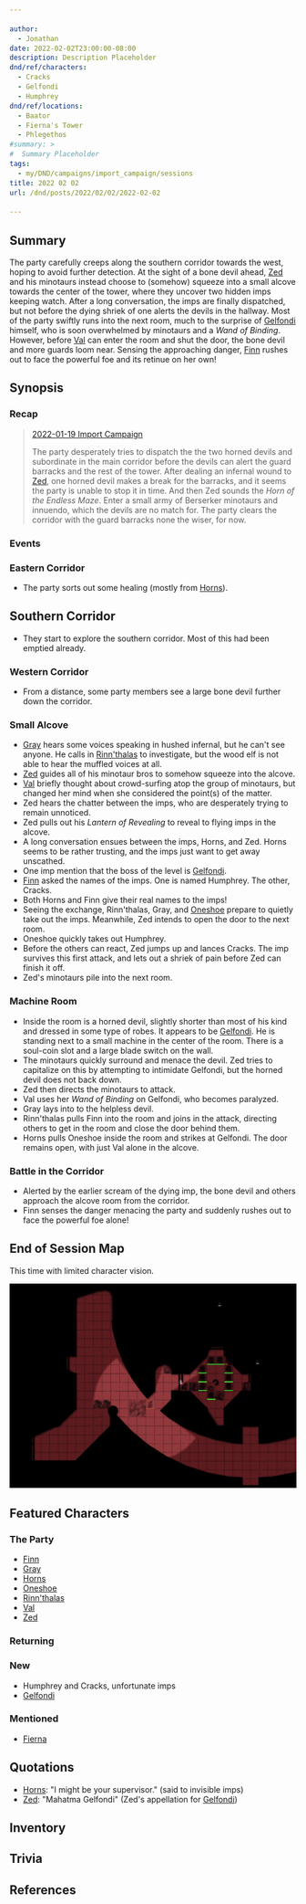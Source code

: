 ```yaml
---

author:
  - Jonathan
date: 2022-02-02T23:00:00-08:00
description: Description Placeholder
dnd/ref/characters:
  - Cracks
  - Gelfondi
  - Humphrey
dnd/ref/locations:
  - Baator
  - Fierna's Tower
  - Phlegethos
#summary: >
#  Summary Placeholder
tags:
  - my/DND/campaigns/import_campaign/sessions
title: 2022 02 02
url: /dnd/posts/2022/02/02/2022-02-02

---
```


## Summary

The party carefully creeps along the southern corridor towards the west, hoping to avoid further detection. At the sight of a bone devil ahead, [Zed](/dnd/characters/zed) and his minotaurs instead choose to (somehow) squeeze into a small alcove towards the center of the tower, where they uncover two hidden imps keeping watch. After a long conversation, the imps are finally dispatched, but not before the dying shriek of one alerts the devils in the hallway. Most of the party swiftly runs into the next room, much to the surprise of [Gelfondi](/dnd/npcs/gelfondi) himself, who is soon overwhelmed by minotaurs and a *Wand of Binding*. However, before [Val](/dnd/characters/val) can enter the room and shut the door, the bone devil and more guards loom near. Sensing the approaching danger, [Finn](/dnd/characters/finn) rushes out to face the powerful foe and its retinue on her own!

## Synopsis

### Recap

> [2022-01-19 Import Campaign](/dnd/posts/2022-01-19)
>
> The party desperately tries to dispatch the the two horned devils and subordinate in the main corridor before the devils can alert the guard barracks and the rest of the tower. After dealing an infernal wound to [Zed](/dnd/characters/zed), one horned devil makes a break for the barracks, and it seems the party is unable to stop it in time. And then Zed sounds the *Horn of the Endless Maze*. Enter a small army of Berserker minotaurs and innuendo, which the devils are no match for. The party clears the corridor with the guard barracks none the wiser, for now.

### Events

### Eastern Corridor

- The party sorts out some healing (mostly from [Horns](/dnd/characters/horns)).

## Southern Corridor

- They start to explore the southern corridor. Most of this had been emptied already.

### Western Corridor

- From a distance, some party members see a large bone devil further down the corridor.

### Small Alcove

- [Gray](/dnd/characters/haeltin-var-astora) hears some voices speaking in hushed infernal, but he can't see anyone. He calls in [Rinn'thalas](/dnd/characters/rinnthalas-liadon) to investigate, but the wood elf is not able to hear the muffled voices at all.
- [Zed](/dnd/characters/zed) guides all of his minotaur bros to somehow squeeze into the alcove.
- [Val](/dnd/characters/val) briefly thought about crowd-surfing atop the group of minotaurs, but changed her mind when she considered the point(s) of the matter.
- Zed hears the chatter between the imps, who are desperately trying to remain unnoticed.
- Zed pulls out his *Lantern of Revealing* to reveal to flying imps in the alcove.
- A long conversation ensues between the imps, Horns, and Zed. Horns seems to be rather trusting, and the imps just want to get away unscathed.
- One imp mention that the boss of the level is [Gelfondi](/dnd/npcs/gelfondi).
- [Finn](/dnd/characters/finn) asked the names of the imps. One is named Humphrey. The other, Cracks.
- Both Horns and Finn give their real names to the imps!
- Seeing the exchange, Rinn'thalas, Gray, and [Oneshoe](/dnd/characters/oneshoe) prepare to quietly take out the imps. Meanwhile, Zed intends to open the door to the next room.
- Oneshoe quickly takes out Humphrey.
- Before the others can react, Zed jumps up and lances Cracks. The imp survives this first attack, and lets out a shriek of pain before Zed can finish it off.
- Zed's minotaurs pile into the next room.

### Machine Room

- Inside the room is a horned devil, slightly shorter than most of his kind and dressed in some type of robes. It appears to be [Gelfondi](/dnd/npcs/gelfondi). He is standing next to a small machine in the center of the room. There is a soul-coin slot and a large blade switch on the wall.
- The minotaurs quickly surround and menace the devil. Zed tries to capitalize on this by attempting to intimidate Gelfondi, but the horned devil does not back down.
- Zed then directs the minotaurs to attack.
- Val uses her *Wand of Binding* on Gelfondi, who becomes paralyzed.
- Gray lays into to the helpless devil.
- Rinn'thalas pulls Finn into the room and joins in the attack, directing others to get in the room and close the door behind them.
- Horns pulls Oneshoe inside the room and strikes at Gelfondi. The door remains open, with just Val alone in the alcove.

### Battle in the Corridor

- Alerted by the earlier scream of the dying imp, the bone devil and others approach the alcove room from the corridor.
- Finn senses the danger menacing the party and suddenly rushes out to face the powerful foe alone!

## End of Session Map

This time with limited character vision.

![Screen Shot 2022-02-02 at 10.23.39 PM.png](/images/dnd/screen-shot-2022-02-02-at-10-23-39-pm.png)

## Featured Characters

### The Party

- [Finn](/dnd/characters/finn)
- [Gray](/dnd/characters/haeltin-var-astora)
- [Horns](/dnd/characters/horns)
- [Oneshoe](/dnd/characters/oneshoe)
- [Rinn'thalas](/dnd/characters/rinnthalas-liadon)
- [Val](/dnd/characters/val)
- [Zed](/dnd/characters/zed)

### Returning

### New

- Humphrey and Cracks, unfortunate imps
- [Gelfondi](/dnd/npcs/gelfondi)

### Mentioned

- [Fierna](/dnd/npcs/fierna)

## Quotations

- [Horns](/dnd/characters/horns): "I might be your supervisor." (said to invisible imps)
- [Zed](/dnd/characters/zed): "Mahatma Gelfondi" (Zed's appellation for [Gelfondi](/dnd/npcs/gelfondi))

## Inventory

## Trivia

## References

